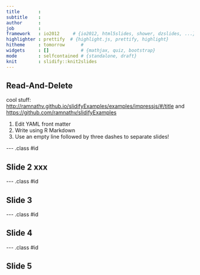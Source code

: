 ```yaml
---
title       : 
subtitle    : 
author      : 
job         : 
framework   : io2012     # {io2012, html5slides, shower, dzslides, ...}
highlighter : prettify  # {highlight.js, prettify, highlight}
hitheme     : tomorrow      # 
widgets     : []            # {mathjax, quiz, bootstrap}
mode        : selfcontained # {standalone, draft}
knit        : slidify::knit2slides
---
```


## Read-And-Delete

cool stuff:    http://ramnathv.github.io/slidifyExamples/examples/impressjs/#/title 
and https://github.com/ramnathv/slidifyExamples 

1. Edit YAML front matter
2. Write using R Markdown
3. Use an empty line followed by three dashes to separate slides!

--- .class #id 

## Slide 2 xxx

--- .class #id 

## Slide 3

--- .class #id 

## Slide 4

--- .class #id 

## Slide 5




